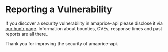 # Reporting a Vulnerability

If you discover a security vulnerability in amaprice-api please disclose it via [our huntr page](https://huntr.dev/repos/benharvie/amaprice-api/). Information about bounties, CVEs, response times and past reports are all there..

Thank you for improving the security of amaprice-api.